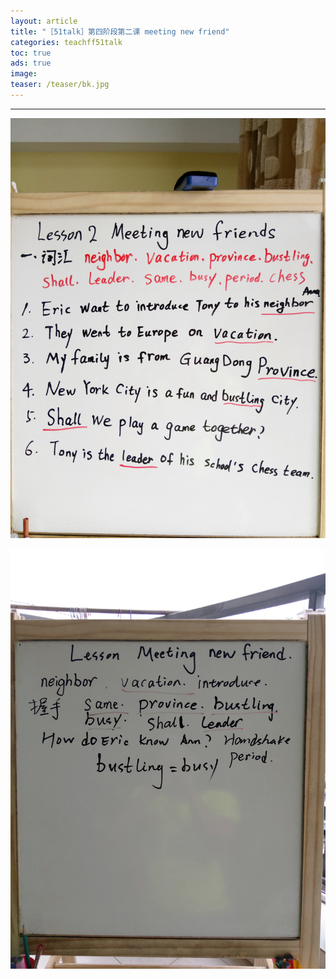 ```yaml
---
layout: article
title: "［51talk］第四阶段第二课 meeting new friend"
categories: teachff51talk
toc: true
ads: true
image:
teaser: /teaser/bk.jpg
---
```


---



![df](https://github.com/storage201608/storage/blob/master/myhome2016/_posts/teachff51talk/2016-09-02-20160902102243teachff51talk.md/IMG_20160902_091423.jpg?raw=true)

![df](https://github.com/storage201608/storage/blob/master/myhome2016/_posts/teachff51talk/2016-09-02-20160902102243teachff51talk.md/IMG_20160902_082327.jpg?raw=true)

